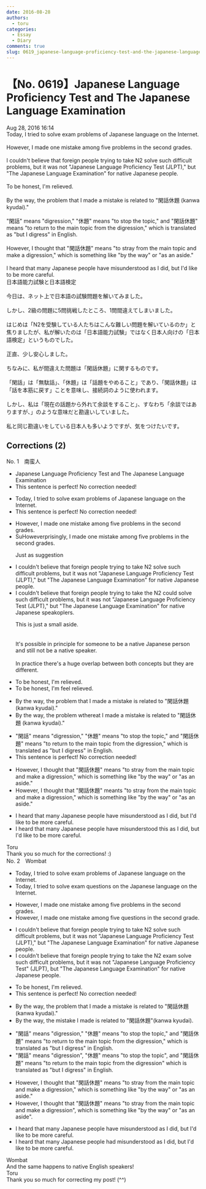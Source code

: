 ```yaml
---
date: 2016-08-28
authors:
  - toru
categories:
  - Essay
  - Diary
comments: true
slug: 0619_japanese-language-proficiency-test-and-the-japanese-language-examination
---
```


# 【No. 0619】Japanese Language Proficiency Test and The Japanese Language Examination
<div class="date">Aug 28, 2016 16:14</div>
<div id="post"><div id="body_show_ori">
Today, I tried to solve exam problems of Japanese language on the Internet.<br/><br/>However, I made one mistake among five problems in the second grades.<br/><br/>I couldn't believe that foreign people trying to take N2 solve such difficult problems, but it was not "Japanese Language Proficiency Test (JLPT)," but "The Japanese Language Examination" for native Japanese people.<br/><br/>To be honest, I'm relieved.<br/><br/>By the way, the problem that I made a mistake is related to "閑話休題 (kanwa kyudai)."<br/><br/>"閑話" means "digression," "休題" means "to stop the topic," and "閑話休題" means "to return to the main topic from the digression," which is translated as "but I digress" in English.<br/><br/>However, I thought that "閑話休題" means "to stray from the main topic and make a digression," which is something like "by the way" or "as an aside."<br/><br/>I heard that many Japanese people have misunderstood as I did, but I'd like to be more careful.
</div></div>

<!-- more -->

<div id="post_ja"><div id="body_show_mo">
日本語能力試験と日本語検定<br/><br/>今日は、ネット上で日本語の試験問題を解いてみました。<br/><br/>しかし、2級の問題に5問挑戦したところ、1問間違えてしまいました。<br/><br/>はじめは「N2を受験している人たちはこんな難しい問題を解いているのか」と焦りましたが、私が解いたのは「日本語能力試験」ではなく日本人向けの「日本語検定」というものでした。<br/><br/>正直、少し安心しました。<br/><br/>ちなみに、私が間違えた問題は「閑話休題」に関するものです。<br/><br/>「閑話」は「無駄話」、「休題」は「話題をやめること」であり、「閑話休題」は「話を本筋に戻す」ことを意味し、接続詞のように使われます。<br/><br/>しかし、私は「現在の話題から外れて余談をすること」、すなわち「余談ではありますが、」のような意味だと勘違いしていました。<br/><br/>私と同じ勘違いをしている日本人も多いようですが、気をつけたいです。
</div></div>

## Corrections (2)
<div id="block"><div class="first_name"> No. 1　<span class="just_name">南蛮人</span></div><div id="block2">
<ul class="correction_field">
<li class="incorrect">Japanese Language Proficiency Test and The Japanese Language Examination</li>
<li class="corrected perfect">This sentence is perfect! No correction needed!</li>
</ul>
<ul class="correction_field">
<li class="incorrect">Today, I tried to solve exam problems of Japanese language on the Internet.</li>
<li class="corrected perfect">This sentence is perfect! No correction needed!</li>
</ul>
<ul class="correction_field">
<li class="incorrect">However, I made one mistake among five problems in the second grades.</li>
<li class="corrected correct">
<span class="f_red">Su</span><span class="f_gray"><span class="sline">Howeve</span></span>r<span class="f_red">prisingly</span>, I made one mistake among five problems in the second grade<span class="f_gray"><span class="sline">s</span></span>.
<p class="correction_comment">Just as suggestion</p>
</li>
</ul>
<ul class="correction_field">
<li class="incorrect">I couldn't believe that foreign people trying to take N2 solve such difficult problems, but it was not "Japanese Language Proficiency Test (JLPT)," but "The Japanese Language Examination" for native Japanese people.</li>
<li class="corrected correct">
I couldn't believe that foreign people trying to take <span class="f_red">the </span>N2 <span class="f_red">could </span>solve such difficult problems, but it was not "Japanese Language Proficiency Test (JLPT)," but "The Japanese Language Examination" for native Japanese <span class="f_red">s</span>pe<span class="f_red">ak</span><span class="f_gray"><span class="sline">opl</span></span>e<span class="f_red">rs</span>.
<p class="correction_comment">This is just a small aside.<br/><br/><br/>It's possible in principle for someone to be a native Japanese person and still not be a native speaker.<br/><br/>In practice there's a huge overlap between both concepts but they are different.</p>
</li>
</ul>
<ul class="correction_field">
<li class="incorrect">To be honest, I'm relieved.</li>
<li class="corrected correct">
To be honest, I<span class="f_gray"><span class="sline">'m</span></span> <span class="f_red">feel </span>relieved.
</li>
</ul>
<ul class="correction_field">
<li class="incorrect">By the way, the problem that I made a mistake is related to "閑話休題 (kanwa kyudai)."</li>
<li class="corrected correct">
By the way, the problem <span class="f_red">w</span><span class="f_gray"><span class="sline">t</span></span>h<span class="f_red">ere</span><span class="f_gray"><span class="sline">at</span></span> I made a mistake is related to "閑話休題 (kanwa kyudai)."
</li>
</ul>
<ul class="correction_field">
<li class="incorrect">"閑話" means "digression," "休題" means "to stop the topic," and "閑話休題" means "to return to the main topic from the digression," which is translated as "but I digress" in English.</li>
<li class="corrected perfect">This sentence is perfect! No correction needed!</li>
</ul>
<ul class="correction_field">
<li class="incorrect">However, I thought that "閑話休題" means "to stray from the main topic and make a digression," which is something like "by the way" or "as an aside."</li>
<li class="corrected correct">
However, I thought that "閑話休題" mean<span class="f_red">t</span><span class="f_gray"><span class="sline">s</span></span> "to stray from the main topic and make a digression," which is something like "by the way" or "as an aside."
</li>
</ul>
<ul class="correction_field">
<li class="incorrect">I heard that many Japanese people have misunderstood as I did, but I'd like to be more careful.</li>
<li class="corrected correct">
I heard that many Japanese people have misunderstood <span class="f_red">this </span>as I did, but I'd like to be more careful.
</li>
</ul>
</div><div class="name"><span class="just_name">Toru</span><br>
Thank you so much for the corrections! :)
</div>
</div>
<div id="block"><div class="first_name"> No. 2　<span class="just_name">Wombat</span></div><div id="block2">
<ul class="correction_field">
<li class="incorrect">Today, I tried to solve exam problems of Japanese language on the Internet.</li>
<li class="corrected correct">
Today, I tried to solve exam questions on the Japanese language on the Internet.
</li>
</ul>
<ul class="correction_field">
<li class="incorrect">However, I made one mistake among five problems in the second grades.</li>
<li class="corrected correct">
However, I made one mistake among five questions in the second grade.
</li>
</ul>
<ul class="correction_field">
<li class="incorrect">I couldn't believe that foreign people trying to take N2 solve such difficult problems, but it was not "Japanese Language Proficiency Test (JLPT)," but "The Japanese Language Examination" for native Japanese people.</li>
<li class="corrected correct">
I couldn't believe that foreign people trying to take the N2 exam solve such difficult problems, but it was not "Japanese Language Proficiency Test" (JLPT), but "The Japanese Language Examination" for native Japanese people.
</li>
</ul>
<ul class="correction_field">
<li class="incorrect">To be honest, I'm relieved.</li>
<li class="corrected perfect">This sentence is perfect! No correction needed!</li>
</ul>
<ul class="correction_field">
<li class="incorrect">By the way, the problem that I made a mistake is related to "閑話休題 (kanwa kyudai)."</li>
<li class="corrected correct">
By the way, the mistake I made is related to "閑話休題"(kanwa kyudai).
</li>
</ul>
<ul class="correction_field">
<li class="incorrect">"閑話" means "digression," "休題" means "to stop the topic," and "閑話休題" means "to return to the main topic from the digression," which is translated as "but I digress" in English.</li>
<li class="corrected correct">
"閑話" means "digression", "休題" means "to stop the topic", and "閑話休題" means "to return to the main topic from the digression" which is translated as "but I digress" in English.
</li>
</ul>
<ul class="correction_field">
<li class="incorrect">However, I thought that "閑話休題" means "to stray from the main topic and make a digression," which is something like "by the way" or "as an aside."</li>
<li class="corrected correct">
However, I thought that "閑話休題" means "to stray from the main topic and make a digression", which is something like "by the way" or "as an aside".
</li>
</ul>
<ul class="correction_field">
<li class="incorrect">I heard that many Japanese people have misunderstood as I did, but I'd like to be more careful.</li>
<li class="corrected correct">
I heard that many Japanese people had misunderstood as I did, but I'd like to be more careful.
</li>
</ul>
</div><div class="name"><span class="just_name">Wombat</span><br>
And the same happens to native English speakers!
</div>
<div class="name"><span class="just_name">Toru</span><br>
Thank you so much for correcting my post! (^^)
</div>
</div>

